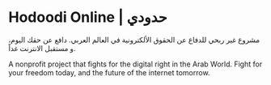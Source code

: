 # Hodoodi Online | حدودي

مشروع غير ربحي للدفاع عن الحقوق الألكترونية في العالم العربي. دافع عن حقك اليوم، و مستقبل الانترنت غداً.

A nonprofit project that fights for the digital right in the Arab World. Fight for your freedom today, and the future of the internet tomorrow.
